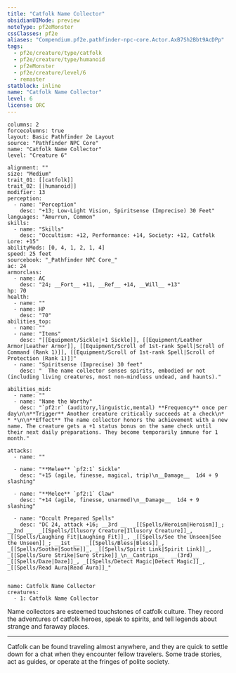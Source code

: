 ```yaml
---
title: "Catfolk Name Collector"
obsidianUIMode: preview
noteType: pf2eMonster
cssClasses: pf2e
aliases: "Compendium.pf2e.pathfinder-npc-core.Actor.AxB7Sh2Bbt9AcDPp" 
tags:
  - pf2e/creature/type/catfolk
  - pf2e/creature/type/humanoid
  - pf2eMonster
  - pf2e/creature/level/6
  - remaster
statblock: inline
name: "Catfolk Name Collector"
level: 6
license: ORC
---
```


```statblock
columns: 2
forcecolumns: true
layout: Basic Pathfinder 2e Layout
source: "Pathfinder NPC Core"
name: "Catfolk Name Collector"
level: "Creature 6"

alignment: ""
size: "Medium"
trait_01: [[catfolk]]
trait_02: [[humanoid]]
modifier: 13
perception:
  - name: "Perception"
    desc: "+13; Low-Light Vision, Spiritsense (Imprecise) 30 Feet"
languages: "Amurrun, Common"
skills:
  - name: "Skills"
    desc: "Occultism: +12, Performance: +14, Society: +12, Catfolk Lore: +15"
abilityMods: [0, 4, 1, 2, 1, 4]
speed: 25 feet
sourcebook: "_Pathfinder NPC Core_"
ac: 24
armorclass:
  - name: AC
    desc: "24; __Fort__ +11, __Ref__ +14, __Will__ +13"
hp: 70
health:
  - name: ""
  - name: HP
    desc: "70"
abilities_top:
  - name: ""
  - name: "Items"
    desc: "[[Equipment/Sickle|+1 Sickle]], [[Equipment/Leather Armor|Leather Armor]], [[Equipment/Scroll of 1st-rank Spell|Scroll of Command (Rank 1)]], [[Equipment/Scroll of 1st-rank Spell|Scroll of Protection (Rank 1)]]"
  - name: "Spiritsense (Imprecise) 30 feet"
    desc: "  The name collector senses spirits, embodied or not (including living creatures, most non-mindless undead, and haunts)."

abilities_mid:
  - name: ""
  - name: "Name the Worthy"
    desc: "`pf2:r` (auditory,linguistic,mental) **Frequency** once per day\n\n**Trigger** Another creature critically succeeds at a check\n* * *\n\n**Effect** The name collector honors the achievement with a new name. The creature gets a +1 status bonus on the same check until their next daily preparations. They become temporarily immune for 1 month."

attacks:
  - name: ""

  - name: "**Melee** `pf2:1` Sickle"
    desc: "+15 (agile, finesse, magical, trip)\n__Damage__  1d4 + 9 slashing"

  - name: "**Melee** `pf2:1` Claw"
    desc: "+14 (agile, finesse, unarmed)\n__Damage__  1d4 + 9 slashing"

  - name: "Occult Prepared Spells"
    desc: "DC 24, attack +16; __3rd __  _[[Spells/Heroism|Heroism]]_; __2nd __  _[[Spells/Illusory Creature|Illusory Creature]]_, _[[Spells/Laughing Fit|Laughing Fit]]_, _[[Spells/See the Unseen|See the Unseen]]_; __1st __  _[[Spells/Bless|Bless]]_, _[[Spells/Soothe|Soothe]]_, _[[Spells/Spirit Link|Spirit Link]]_, _[[Spells/Sure Strike|Sure Strike]]_\n__Cantrips__  __(3rd)__ _[[Spells/Daze|Daze]]_, _[[Spells/Detect Magic|Detect Magic]]_, _[[Spells/Read Aura|Read Aura]]_"
 
```

```encounter-table
name: Catfolk Name Collector
creatures:
  - 1: Catfolk Name Collector
```



Name collectors are esteemed touchstones of catfolk culture. They record the adventures of catfolk heroes, speak to spirits, and tell legends about strange and faraway places.

* * *

Catfolk can be found traveling almost anywhere, and they are quick to settle down for a chat when they encounter fellow travelers. Some trade stories, act as guides, or operate at the fringes of polite society.
